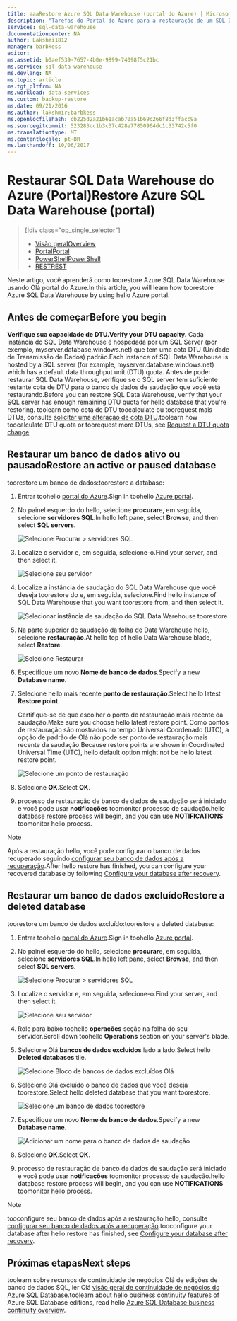 ```yaml
---
title: aaaRestore Azure SQL Data Warehouse (portal do Azure) | Microsoft Docs
description: "Tarefas do Portal do Azure para a restauração de um SQL Data Warehouse do Azure."
services: sql-data-warehouse
documentationcenter: NA
author: Lakshmi1812
manager: barbkess
editor: 
ms.assetid: b0aef539-7657-4b0e-9899-74098f5c21bc
ms.service: sql-data-warehouse
ms.devlang: NA
ms.topic: article
ms.tgt_pltfrm: NA
ms.workload: data-services
ms.custom: backup-restore
ms.date: 09/21/2016
ms.author: lakshmir;barbkess
ms.openlocfilehash: cb225d2a21b61acab70a51b69c266f8d3ffacc9a
ms.sourcegitcommit: 523283cc1b3c37c428e77850964dc1c33742c5f0
ms.translationtype: MT
ms.contentlocale: pt-BR
ms.lasthandoff: 10/06/2017
---
```

# <a name="restore-azure-sql-data-warehouse-portal"></a><span data-ttu-id="3653b-103">Restaurar SQL Data Warehouse do Azure (Portal)</span><span class="sxs-lookup"><span data-stu-id="3653b-103">Restore Azure SQL Data Warehouse (portal)</span></span>
> [!div class="op_single_selector"]
> * <span data-ttu-id="3653b-104">[Visão geral][Overview]</span><span class="sxs-lookup"><span data-stu-id="3653b-104">[Overview][Overview]</span></span>
> * <span data-ttu-id="3653b-105">[Portal][Portal]</span><span class="sxs-lookup"><span data-stu-id="3653b-105">[Portal][Portal]</span></span>
> * <span data-ttu-id="3653b-106">[PowerShell][PowerShell]</span><span class="sxs-lookup"><span data-stu-id="3653b-106">[PowerShell][PowerShell]</span></span>
> * <span data-ttu-id="3653b-107">[REST][REST]</span><span class="sxs-lookup"><span data-stu-id="3653b-107">[REST][REST]</span></span>
>
>
<span data-ttu-id="3653b-108">Neste artigo, você aprenderá como toorestore Azure SQL Data Warehouse usando Olá portal do Azure.</span><span class="sxs-lookup"><span data-stu-id="3653b-108">In this article, you will learn how toorestore Azure SQL Data Warehouse by using hello Azure portal.</span></span>

## <a name="before-you-begin"></a><span data-ttu-id="3653b-109">Antes de começar</span><span class="sxs-lookup"><span data-stu-id="3653b-109">Before you begin</span></span>
<span data-ttu-id="3653b-110">**Verifique sua capacidade de DTU.**</span><span class="sxs-lookup"><span data-stu-id="3653b-110">**Verify your DTU capacity.**</span></span> <span data-ttu-id="3653b-111">Cada instância do SQL Data Warehouse é hospedada por um SQL Server (por exemplo, myserver.database.windows.net) que tem uma cota DTU (Unidade de Transmissão de Dados) padrão.</span><span class="sxs-lookup"><span data-stu-id="3653b-111">Each instance of SQL Data Warehouse is hosted by a SQL server (for example, myserver.database.windows.net) which has a default data throughput unit (DTU) quota.</span></span> <span data-ttu-id="3653b-112">Antes de poder restaurar SQL Data Warehouse, verifique se o SQL server tem suficiente restante cota de DTU para o banco de dados de saudação que você está restaurando.</span><span class="sxs-lookup"><span data-stu-id="3653b-112">Before you can restore SQL Data Warehouse, verify that your SQL server has enough remaining DTU quota for hello database that you're restoring.</span></span> <span data-ttu-id="3653b-113">toolearn como cota de DTU toocalculate ou toorequest mais DTUs, consulte [solicitar uma alteração de cota DTU][Request a DTU quota change].</span><span class="sxs-lookup"><span data-stu-id="3653b-113">toolearn how toocalculate DTU quota or toorequest more DTUs, see [Request a DTU quota change][Request a DTU quota change].</span></span>

## <a name="restore-an-active-or-paused-database"></a><span data-ttu-id="3653b-114">Restaurar um banco de dados ativo ou pausado</span><span class="sxs-lookup"><span data-stu-id="3653b-114">Restore an active or paused database</span></span>
<span data-ttu-id="3653b-115">toorestore um banco de dados:</span><span class="sxs-lookup"><span data-stu-id="3653b-115">toorestore a database:</span></span>

1. <span data-ttu-id="3653b-116">Entrar toohello [portal do Azure][Azure portal].</span><span class="sxs-lookup"><span data-stu-id="3653b-116">Sign in toohello [Azure portal][Azure portal].</span></span>
2. <span data-ttu-id="3653b-117">No painel esquerdo do hello, selecione **procurar**e, em seguida, selecione **servidores SQL**.</span><span class="sxs-lookup"><span data-stu-id="3653b-117">In hello left pane, select **Browse**, and then select **SQL servers**.</span></span>

    ![Selecione Procurar > servidores SQL](./media/sql-data-warehouse-restore-database-portal/01-browse-for-sql-server.png)
3. <span data-ttu-id="3653b-119">Localize o servidor e, em seguida, selecione-o.</span><span class="sxs-lookup"><span data-stu-id="3653b-119">Find your server, and then select it.</span></span>

    ![Selecione seu servidor](./media/sql-data-warehouse-restore-database-portal/01-select-server.png)
4. <span data-ttu-id="3653b-121">Localize a instância de saudação do SQL Data Warehouse que você deseja toorestore do e, em seguida, selecione.</span><span class="sxs-lookup"><span data-stu-id="3653b-121">Find hello instance of SQL Data Warehouse that you want toorestore from, and then select it.</span></span>

    ![Selecionar instância de saudação do SQL Data Warehouse toorestore](./media/sql-data-warehouse-restore-database-portal/01-select-active-dw.png)
5. <span data-ttu-id="3653b-123">Na parte superior de saudação da folha de Data Warehouse hello, selecione **restauração**.</span><span class="sxs-lookup"><span data-stu-id="3653b-123">At hello top of hello Data Warehouse blade, select **Restore**.</span></span>

    ![Selecione Restaurar](./media/sql-data-warehouse-restore-database-portal/01-select-restore-from-active.png)
6. <span data-ttu-id="3653b-125">Especifique um novo **Nome de banco de dados**.</span><span class="sxs-lookup"><span data-stu-id="3653b-125">Specify a new **Database name**.</span></span>
7. <span data-ttu-id="3653b-126">Selecione hello mais recente **ponto de restauração**.</span><span class="sxs-lookup"><span data-stu-id="3653b-126">Select hello latest **Restore point**.</span></span>

   <span data-ttu-id="3653b-127">Certifique-se de que escolher o ponto de restauração mais recente da saudação.</span><span class="sxs-lookup"><span data-stu-id="3653b-127">Make sure you choose hello latest restore point.</span></span> <span data-ttu-id="3653b-128">Como pontos de restauração são mostrados no tempo Universal Coordenado (UTC), a opção de padrão de Olá não pode ser ponto de restauração mais recente da saudação.</span><span class="sxs-lookup"><span data-stu-id="3653b-128">Because restore points are shown in Coordinated Universal Time (UTC), hello default option might not be hello latest restore point.</span></span>

      ![Selecione um ponto de restauração](./media/sql-data-warehouse-restore-database-portal/01-restore-blade-from-active.png)
8. <span data-ttu-id="3653b-130">Selecione **OK**.</span><span class="sxs-lookup"><span data-stu-id="3653b-130">Select **OK**.</span></span>
9. <span data-ttu-id="3653b-131">processo de restauração de banco de dados de saudação será iniciado e você pode usar **notificações** toomonitor processo de saudação.</span><span class="sxs-lookup"><span data-stu-id="3653b-131">hello database restore process will begin, and you can use **NOTIFICATIONS** toomonitor hello process.</span></span>

> [!NOTE]
> <span data-ttu-id="3653b-132">Após a restauração hello, você pode configurar o banco de dados recuperado seguindo [configurar seu banco de dados após a recuperação][Configure your database after recovery].</span><span class="sxs-lookup"><span data-stu-id="3653b-132">After hello restore has finished, you can configure your recovered database by following [Configure your database after recovery][Configure your database after recovery].</span></span>
>
>

## <a name="restore-a-deleted-database"></a><span data-ttu-id="3653b-133">Restaurar um banco de dados excluído</span><span class="sxs-lookup"><span data-stu-id="3653b-133">Restore a deleted database</span></span>
<span data-ttu-id="3653b-134">toorestore um banco de dados excluído:</span><span class="sxs-lookup"><span data-stu-id="3653b-134">toorestore a deleted database:</span></span>

1. <span data-ttu-id="3653b-135">Entrar toohello [portal do Azure][Azure portal].</span><span class="sxs-lookup"><span data-stu-id="3653b-135">Sign in toohello [Azure portal][Azure portal].</span></span>
2. <span data-ttu-id="3653b-136">No painel esquerdo do hello, selecione **procurar**e, em seguida, selecione **servidores SQL**.</span><span class="sxs-lookup"><span data-stu-id="3653b-136">In hello left pane, select **Browse**, and then select **SQL servers**.</span></span>

    ![Selecione Procurar > servidores SQL](./media/sql-data-warehouse-restore-database-portal/01-browse-for-sql-server.png)
3. <span data-ttu-id="3653b-138">Localize o servidor e, em seguida, selecione-o.</span><span class="sxs-lookup"><span data-stu-id="3653b-138">Find your server, and then select it.</span></span>

    ![Selecione seu servidor](./media/sql-data-warehouse-restore-database-portal/02-select-server.png)
4. <span data-ttu-id="3653b-140">Role para baixo toohello **operações** seção na folha do seu servidor.</span><span class="sxs-lookup"><span data-stu-id="3653b-140">Scroll down toohello **Operations** section on your server's blade.</span></span>
5. <span data-ttu-id="3653b-141">Selecione Olá **bancos de dados excluídos** lado a lado.</span><span class="sxs-lookup"><span data-stu-id="3653b-141">Select hello **Deleted databases** tile.</span></span>

    ![Selecione Bloco de bancos de dados excluídos Olá](./media/sql-data-warehouse-restore-database-portal/02-select-deleted-dws.png)
6. <span data-ttu-id="3653b-143">Selecione Olá excluído o banco de dados que você deseja toorestore.</span><span class="sxs-lookup"><span data-stu-id="3653b-143">Select hello deleted database that you want toorestore.</span></span>

    ![Selecione um banco de dados toorestore](./media/sql-data-warehouse-restore-database-portal/02-select-deleted-dw.png)
7. <span data-ttu-id="3653b-145">Especifique um novo **Nome de banco de dados**.</span><span class="sxs-lookup"><span data-stu-id="3653b-145">Specify a new **Database name**.</span></span>

    ![Adicionar um nome para o banco de dados de saudação](./media/sql-data-warehouse-restore-database-portal/02-restore-blade-from-deleted.png)
8. <span data-ttu-id="3653b-147">Selecione **OK**.</span><span class="sxs-lookup"><span data-stu-id="3653b-147">Select **OK**.</span></span>
9. <span data-ttu-id="3653b-148">processo de restauração de banco de dados de saudação será iniciado e você pode usar **notificações** toomonitor processo de saudação.</span><span class="sxs-lookup"><span data-stu-id="3653b-148">hello database restore process will begin, and you can use **NOTIFICATIONS** toomonitor hello process.</span></span>

> [!NOTE]
> <span data-ttu-id="3653b-149">tooconfigure seu banco de dados após a restauração hello, consulte [configurar seu banco de dados após a recuperação][Configure your database after recovery].</span><span class="sxs-lookup"><span data-stu-id="3653b-149">tooconfigure your database after hello restore has finished, see [Configure your database after recovery][Configure your database after recovery].</span></span>
>
>

## <a name="next-steps"></a><span data-ttu-id="3653b-150">Próximas etapas</span><span class="sxs-lookup"><span data-stu-id="3653b-150">Next steps</span></span>
<span data-ttu-id="3653b-151">toolearn sobre recursos de continuidade de negócios Olá de edições de banco de dados SQL, ler Olá [visão geral de continuidade de negócios do Azure SQL Database][Azure SQL Database business continuity overview].</span><span class="sxs-lookup"><span data-stu-id="3653b-151">toolearn about hello business continuity features of Azure SQL Database editions, read hello [Azure SQL Database business continuity overview][Azure SQL Database business continuity overview].</span></span>

<!--Image references-->

<!--Article references-->
[Azure SQL Database business continuity overview]: ../sql-database/sql-database-business-continuity.md
[Overview]: ./sql-data-warehouse-restore-database-overview.md
[Portal]: ./sql-data-warehouse-restore-database-portal.md
[PowerShell]: ./sql-data-warehouse-restore-database-powershell.md
[REST]: ./sql-data-warehouse-restore-database-rest-api.md
[Configure your database after recovery]: ../sql-database/sql-database-disaster-recovery.md#configure-your-database-after-recovery
[Request a DTU quota change]: ./sql-data-warehouse-get-started-create-support-ticket.md#request-quota-change

<!--MSDN references-->

<!--Blog references-->

<!--Other Web references-->
[Azure portal]: https://portal.azure.com/
